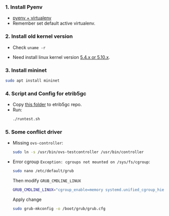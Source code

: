 
### 1. Install Pyenv

- [pyenv + virtualenv](../python/pyenv.md)
- Remember set default active virtualenv.

### 2. Install old kernel version

- Check `uname -r`

- Need install linux kernel version [5.4.x or 5.10.x](../debian12/old-kernel-version.md).

### 3. Install mininet

```bash
sudo apt install mininet
```

### 4. Script and Config for etrib5gc

- Copy [this folder](../run%20etrib5gc/mininet/) to etrib5gc repo.
- Run:
    ```bash
    ./runtest.sh
    ```

### 5. Some conflict driver

- Missing `ovs-controller`:
    ```bash
    sudo ln -s /usr/bin/ovs-testcontroller /usr/bin/controller
    ```

- Error cgroup `Exception: cgroups not mounted on /sys/fs/cgroup`:

    ```bash
    sudo nano /etc/default/grub
    ```
    Then modify `GRUB_CMDLINE_LINUX`
    ```bash
    GRUB_CMDLINE_LINUX="cgroup_enable=memory systemd.unified_cgroup_hierarchy=0"
    ```
    Apply change
    ```bash
    sudo grub-mkconfig -o /boot/grub/grub.cfg
    ```
